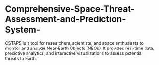 # Comprehensive-Space-Threat-Assessment-and-Prediction-System-
CSTAPS is a tool for researchers, scientists, and space enthusiasts to monitor and analyze Near-Earth Objects (NEOs). It provides real-time data, predictive analytics, and interactive visualizations to assess potential threats to Earth.
